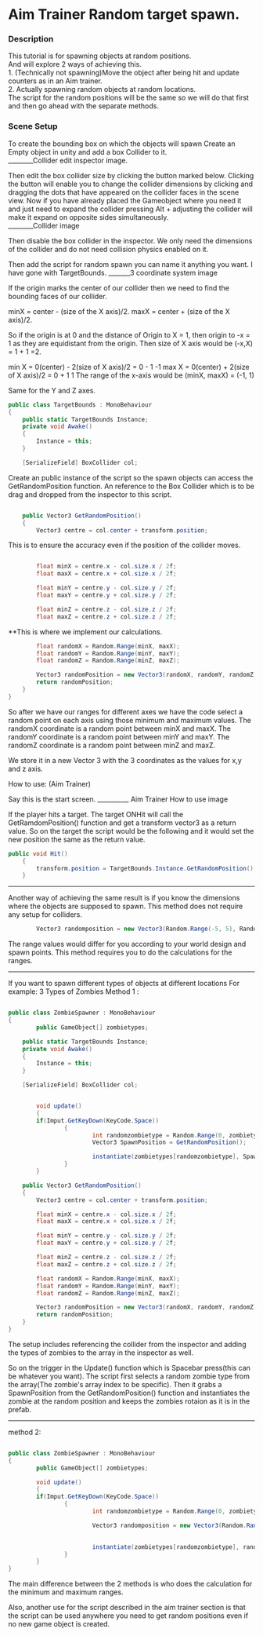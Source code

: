 
# Aim Trainer Random target spawn.

### Description
<p>
This tutorial is for spawning objects at random positions.
<br>
And will explore 2 ways of achieving this.
<br>
1. (Technically not spawning)Move the object after being hit and update counters as in an Aim trainer.
<br>
2. Actually spawning random objects at random locations.
<br>
The script for the random positions will be the same so we will do that first and then go ahead with the separate methods.
</p>

### Scene Setup

<p>
To create the bounding box on which the objects will spawn Create an Empty object in unity and add a box Collider to it.
<br>
________Collider edit inspector image.

Then edit the box collider size by clicking the button marked below. Clicking the button will enable you to change the collider dimensions by clicking and dragging the dots
that have appeared on the collider faces in the scene view.
Now if you have already placed the Gameobject where you need it and just need to expand the collider pressing Alt + adjusting the collider will make it expand on opposite sides
simultaneously.
<br>
________Collider image

Then disable the box collider in the inspector. We only need the dimensions of the collider and do not need collision physics enabled on it.
</p>

Then add the script for random spawn you can name it anything you want. I have gone with TargetBounds.
_______3 coordinate system image

If the origin marks the center of our collider then we need to find the bounding faces of our collider.

minX = center - (size of the X axis)/2.
maxX = center + (size of the X axis)/2.

So if the origin is at 0 and the distance of Origin to X = 1, then origin to -x = 1 as they are equidistant from the origin.
Then size of X axis would be (-x,X) = 1 + 1 =2.

min X = 0(center) - 2(size of X axis)/2
        = 0 - 1
            -1
max X = 0(center) + 2(size of X axis)/2
        = 0 + 1
            1
The range of the x-axis would be (minX, maxX) = (-1, 1)

Same for the Y and Z axes.

```.cs
public class TargetBounds : MonoBehaviour
{
    public static TargetBounds Instance;
    private void Awake()
    {
        Instance = this;
    }

    [SerializeField] BoxCollider col;
```
Create an public instance of the script so the spawn objects can access the GetRandomPosition function.
An reference to the Box Collider which is to be drag and dropped from the inspector to this script.
```.cs

    public Vector3 GetRandomPosition()
    {
        Vector3 centre = col.center + transform.position;
```
This is to ensure the accuracy even if the position of the collider moves.
```.cs

        float minX = centre.x - col.size.x / 2f;
        float maxX = centre.x + col.size.x / 2f;

        float minY = centre.y - col.size.y / 2f;
        float maxY = centre.y + col.size.y / 2f;

        float minZ = centre.z - col.size.z / 2f;
        float maxZ = centre.z + col.size.z / 2f;
```
**This is where we implement our calculations.

```.cs
        float randomX = Random.Range(minX, maxX);
        float randomY = Random.Range(minY, maxY);
        float randomZ = Random.Range(minZ, maxZ);

        Vector3 randomPosition = new Vector3(randomX, randomY, randomZ);
        return randomPosition;
    }
}
```
So after we have our ranges for different axes we have the code select a random point on each axis using those minimum and maximum values.
  The randomX coordinate is a random point between minX and maxX.
  The randomY coordinate is a random point between minY and maxY.
  The randomZ coordinate is a random point between minZ and maxZ.

We store it in a new Vector 3 with the 3 coordinates as the values for x,y and z axis.

How to use: (Aim Trainer)

Say this is the start screen.
__________ Aim Trainer How to use image

If the player hits a target.
The target ONHit will call the GetRamdomPosition() function and get a transform vector3 as a return value.
So on the target the script would be the following and it would set the new position the same as the return value.
```.cs
public void Hit()
    {
        transform.position = TargetBounds.Instance.GetRandomPosition();
    }
```


____________________________________________________________________________________________

Another way of achieving the same result is if you know the dimensions where the objects are supposed to spawn.
This method does not require any setup for colliders.
```.cs
        Vector3 randomposition = new Vector3(Random.Range(-5, 5), Random.Range(2, 7), Random.Range(-5, 5));
```

The range values would differ for you according to your world design and spawn points.
This method requires you to do the calculations for the ranges.

________________________________________________________________________________________________

If you want to spawn different types of objects at different locations
For example:
3 Types of Zombies
        Method 1 :
```.cs

public class ZombieSpawner : MonoBehaviour
{
        public GameObject[] zombietypes;

    public static TargetBounds Instance;
    private void Awake()
    {
        Instance = this;
    }

    [SerializeField] BoxCollider col;


        void update()
        {
        if(Imput.GetKeyDown(KeyCode.Space))
                {
                        int randomzombietype = Random.Range(0, zombietypes.Length);
                        Vector3 SpawnPosition = GetRandomPosition();

                        instantiate(zombietypes[randomzombietype], SpawnPosition, Quaternion.Identity);
                }
        }

    public Vector3 GetRandomPosition()
    {
        Vector3 centre = col.center + transform.position;

        float minX = centre.x - col.size.x / 2f;
        float maxX = centre.x + col.size.x / 2f;

        float minY = centre.y - col.size.y / 2f;
        float maxY = centre.y + col.size.y / 2f;

        float minZ = centre.z - col.size.z / 2f;
        float maxZ = centre.z + col.size.z / 2f;

        float randomX = Random.Range(minX, maxX);
        float randomY = Random.Range(minY, maxY);
        float randomZ = Random.Range(minZ, maxZ);

        Vector3 randomPosition = new Vector3(randomX, randomY, randomZ);
        return randomPosition;
    }
}
```
The setup includes referencing the collider from the inspector and adding the types of zombies to the array in the inspector as well.

So on the trigger in the Update() function which is Spacebar press(this can be whatever you want). 
The script first selects a random zombie type from the array(The zombie's array index to be specific).
Then it grabs a SpawnPosition from the GetRandomPosition() function and instantiates the zombie at the random position and keeps the zombies rotaion as it is in the prefab.

_________________________________________

method 2:

```.cs

public class ZombieSpawner : MonoBehaviour
{
        public GameObject[] zombietypes;

        void update()
        {
        if(Imput.GetKeyDown(KeyCode.Space))
                {
                        int randomzombietype = Random.Range(0, zombietypes.Length);

                        Vector3 randomposition = new Vector3(Random.Range(-5, 5), Random.Range(2, 7), Random.Range(-5, 5));

                        
                        instantiate(zombietypes[randomzombietype], randomposition, Quaternion.Identity);
                }
        }
}
```
The main difference between the 2 methods is who does the calculation for the minimum and maximum ranges.

Also, another use for the script described in the aim trainer section is that the script can be used anywhere you need to get random positions even if no new game object is created.
